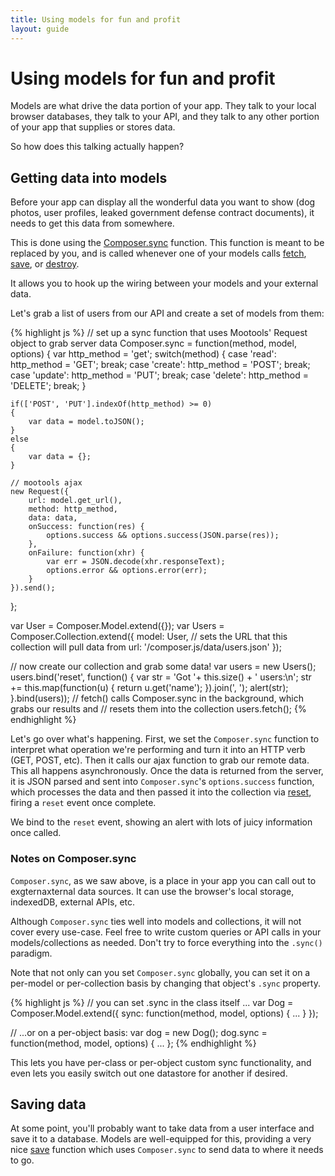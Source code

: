 ```yaml
---
title: Using models for fun and profit
layout: guide
---
```


# Using models for fun and profit

Models are what drive the data portion of your app. They talk to your local
browser databases, they talk to your API, and they talk to any other portion of
your app that supplies or stores data.

So how does this talking actually happen?

## Getting data into models

Before your app can display all the wonderful data you want to show (dog photos,
user profiles, leaked government defense contract documents), it needs to get
this data from somewhere.

This is done using the [Composer.sync](/composer.js/docs/util#composer-sync)
function. This function is meant to be replaced by you, and is called whenever
one of your models calls [fetch](/composer.js/docs/model#fetch),
[save](/composer.js/docs/model#save), or [destroy](/composer.js/docs/model#destroy-1).

It allows you to hook up the wiring between your models and your external data.

Let's grab a list of users from our API and create a set of models from them:

<div id="model-0"></div>
{% highlight js %}
// set up a sync function that uses Mootools' Request object to grab server data
Composer.sync = function(method, model, options)
{
    var http_method = 'get';
    switch(method)
    {
    case 'read': http_method = 'GET'; break;
    case 'create': http_method = 'POST'; break;
    case 'update': http_method = 'PUT'; break;
    case 'delete': http_method = 'DELETE'; break;
    }

    if(['POST', 'PUT'].indexOf(http_method) >= 0)
    {
        var data = model.toJSON();
    }
    else
    {
        var data = {};
    }

    // mootools ajax
    new Request({
        url: model.get_url(),
        method: http_method,
        data: data,
        onSuccess: function(res) {
            options.success && options.success(JSON.parse(res));
        },
        onFailure: function(xhr) {
            var err = JSON.decode(xhr.responseText);
            options.error && options.error(err);
        }
    }).send();
};

var User = Composer.Model.extend({});
var Users = Composer.Collection.extend({
    model: User,
    // sets the URL that this collection will pull data from
    url: '/composer.js/data/users.json'
});

// now create our collection and grab some data!
var users = new Users();
users.bind('reset', function() {
    var str = 'Got '+ this.size() + ' users:\n';
    str += this.map(function(u) { return u.get('name'); }).join(', ');
    alert(str);
}.bind(users));
// fetch() calls Composer.sync in the background, which grabs our results and
// resets them into the collection
users.fetch();
{% endhighlight %}

Let's go over what's happening. First, we set the `Composer.sync` function to
interpret what operation we're performing and turn it into an HTTP verb (GET,
POST, etc). Then it calls our ajax function to grab our remote data. This all
happens asynchronously. Once the data is returned from the server, it is
JSON parsed and sent into `Composer.sync`'s `options.success` function, which
processes the data and then passed it into the collection via [reset](/composer.js/docs/collection#reset-1),
firing a `reset` event once complete.

We bind to the `reset` event, showing an alert with lots of juicy information
once called.

### Notes on Composer.sync

`Composer.sync`, as we saw above, is a place in your app you can call out to
exgternaxternal data sources. It can use the browser's local storage, indexedDB,
external APIs, etc.

Although `Composer.sync` ties well into models and collections, it will not
cover every use-case. Feel free to write custom queries or API calls in your
models/collections as needed. Don't try to force everything into the `.sync()`
paradigm.

Note that not only can you set `Composer.sync` globally, you can set it on a
per-model or per-collection basis by changing that object's `.sync` property.

<div class="noeval">
{% highlight js %}
// you can set .sync in the class itself ...
var Dog = Composer.Model.extend({
    sync: function(method, model, options) { ... }
});

// ...or on a per-object basis:
var dog = new Dog();
dog.sync = function(method, model, options) { ... };
{% endhighlight %}
</div>

This lets you have per-class or per-object custom sync functionality, and even
lets you easily switch out one datastore for another if desired.

## Saving data

At some point, you'll probably want to take data from a user interface and save
it to a database. Models are well-equipped for this, providing a very nice
[save](/composer.js/docs/model#save) function which uses `Composer.sync` to send
data to where it needs to go.

